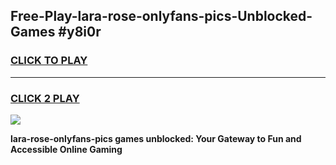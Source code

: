 
## Free-Play-lara-rose-onlyfans-pics-Unblocked-Games #y8i0r
<h3>
<a href="https://news.freeplayer.one?title=lara-rose-onlyfans-pics&ref=8M">CLICK TO PLAY</a></h3>
<hr>

<h3>
<a href="https://news.freeplayer.one?title=lara-rose-onlyfans-pics&ref=8M">CLICK 2 PLAY</a>
  
</h3>

<a href="https://news.freeplayer.one?title=lara-rose-onlyfans-pics&ref=8M"><img src="https://clearcache.store/games.png"></a>


**lara-rose-onlyfans-pics games unblocked: Your Gateway to Fun and Accessible Online Gaming**
